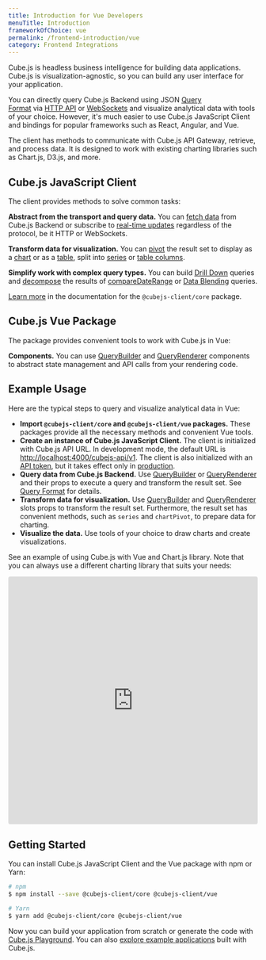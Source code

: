 ```yaml
---
title: Introduction for Vue Developers
menuTitle: Introduction
frameworkOfChoice: vue
permalink: /frontend-introduction/vue
category: Frontend Integrations
---
```


Cube.js is headless business intelligence for building data applications. Cube.js is visualization-agnostic, so you can build any user interface for your application.

You can directly query Cube.js Backend using JSON [Query Format](https://cube.dev/docs/query-format) via [HTTP API](https://cube.dev/docs/rest-api) or [WebSockets](https://cube.dev/docs/real-time-data-fetch#web-sockets) and visualize analytical data with tools of your choice. However, it's much easier to use Cube.js JavaScript Client and bindings for popular frameworks such as React, Angular, and Vue.

The client has methods to communicate with Cube.js API Gateway, retrieve, and process data. It is designed to work with existing charting libraries such as Chart.js, D3.js, and more.

## Cube.js JavaScript Client

The client provides methods to solve common tasks:

**Abstract from the transport and query data.** You can [fetch data](https://cube.dev/docs/@cubejs-client-core#load) from Cube.js Backend or subscribe to [real-time updates](https://cube.dev/docs/real-time-data-fetch) regardless of the protocol, be it HTTP or WebSockets.

**Transform data for visualization.** You can [pivot](https://cube.dev/docs/@cubejs-client-core#pivot) the result set to display as a [chart](https://cube.dev/docs/@cubejs-client-core#chart-pivot) or as a [table](https://cube.dev/docs/@cubejs-client-core#table-pivot), split into [series](https://cube.dev/docs/@cubejs-client-core#series) or [table columns](https://cube.dev/docs/@cubejs-client-core#table-columns).

**Simplify work with complex query types.** You can build [Drill Down](https://cube.dev/docs/@cubejs-client-core#drill-down) queries and [decompose](https://cube.dev/docs/@cubejs-client-core#decompose) the results of [compareDateRange](https://cube.dev/docs/query-format#time-dimensions-format) or [Data Blending](https://cube.dev/docs/recipes/data-blending) queries.

[Learn more](https://cube.dev/docs/@cubejs-client-core) in the documentation for the `@cubejs-client/core` package.

## Cube.js Vue Package

The package provides convenient tools to work with Cube.js in Vue:

**Components.** You can use [QueryBuilder](https://cube.dev/docs/@cubejs-client-vue#query-builder) and [QueryRenderer](https://cube.dev/docs/@cubejs-client-vue#query-renderer) components to abstract state management and API calls from your rendering code.

## Example Usage

Here are the typical steps to query and visualize analytical data in Vue:

- **Import `@cubejs-client/core` and `@cubejs-client/vue` packages.** These packages provide all the necessary methods and convenient Vue tools.
- **Create an instance of Cube.js JavaScript Client.** The client is initialized with Cube.js API URL. In development mode, the default URL is [http://localhost:4000/cubejs-api/v1](http://localhost:4000/cubejs-api/v1). The client is also initialized with an [API token](https://cube.dev/docs/security), but it takes effect only in [production](https://cube.dev/docs/deployment/production-checklist).
- **Query data from Cube.js Backend.** Use [QueryBuilder](https://cube.dev/docs/@cubejs-client-vue#query-builder) or [QueryRenderer](https://cube.dev/docs/@cubejs-client-vue#query-renderer) and their props to execute a query and transform the result set. See [Query Format](https://cube.dev/docs/query-format) for details.
- **Transform data for visualization.** Use [QueryBuilder](https://cube.dev/docs/@cubejs-client-vue#query-builder) and [QueryRenderer](https://cube.dev/docs/@cubejs-client-vue#query-renderer) slots props to transform the result set. Furthermore,  the result set has convenient methods, such as `series` and `chartPivot`, to prepare data for charting.
- **Visualize the data.** Use tools of your choice to draw charts and create visualizations.

See an example of using Cube.js with Vue and Chart.js library. Note that you can always use a different charting library that suits your needs:

<iframe src="https://codesandbox.io/embed/cube-js-vue-client-7m0wq?fontsize=14&hidenavigation=1&theme=dark" style="width:100%; height:500px; border:0; border-radius: 4px; overflow:hidden;" sandbox="allow-modals allow-forms allow-popups allow-scripts allow-same-origin"></iframe>

## Getting Started

You can install Cube.js JavaScript Client and the Vue package with npm or Yarn:

```bash
# npm
$ npm install --save @cubejs-client/core @cubejs-client/vue

# Yarn
$ yarn add @cubejs-client/core @cubejs-client/vue
```

Now you can build your application from scratch or generate the code with [Cube.js Playground](https://cube.dev/docs/dashboard-app). You can also [explore example applications](https://cube.dev/docs/examples) built with Cube.js.
